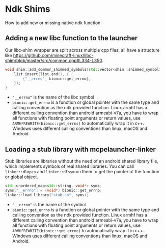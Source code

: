 # Ndk Shims

How to add new or missing native ndk function

## Adding a new libc function to the launcher

Our libc-shim wrapper are split across multiple cpp files, all have a
structure like
<https://github.com/minecraft-linux/libc-shim/blob/master/src/common.cpp#L334-L350>.

``` c++
void shim::add_common_shimmed_symbols(std::vector<shim::shimmed_symbol> &list) {
    list.insert(list.end(), {
        {"__errno", bionic::get_errno},
    });
}
```

-   `"__errno"` is the name of the libc symbol
-   `bionic::get_errno` is a function or global pointer with the same
    type and calling convention as the ndk provided function. Linux
    armhf has a different calling convention than android armeabi-v7a,
    you have to wrap all functions with floating point arguments or
    return values, use `ARMHFREWRITE(bionic::get_errno)` to
    automatically wrap it in c++. Windows uses different calling
    conventions than linux, macOS and Android.

## Loading a stub library with mcpelauncher-linker

Stub libraries are libraries without the need of an android shared
library file, which implements symbols of real shared libraries. You can
call `linker::dlopen` and `linker::dlsym` on them to get the pointer of
the function or global object.

``` c++
std::unordered_map<std::string, void*> syms;
syms["__errno"] = (void*) bionic::get_errno;
linker::load_library("stub.so", syms);
```

-   `"__errno"` is the name of the symbol
-   `bionic::get_errno` is a function or global pointer with the same
    type and calling convention as the ndk provided function. Linux
    armhf has a different calling convention than android armeabi-v7a,
    you have to wrap all functions with floating point arguments or
    return values, use `ARMHFREWRITE(bionic::get_errno)` to
    automatically wrap it in c++. Windows uses different calling
    conventions than linux, macOS and Android.

